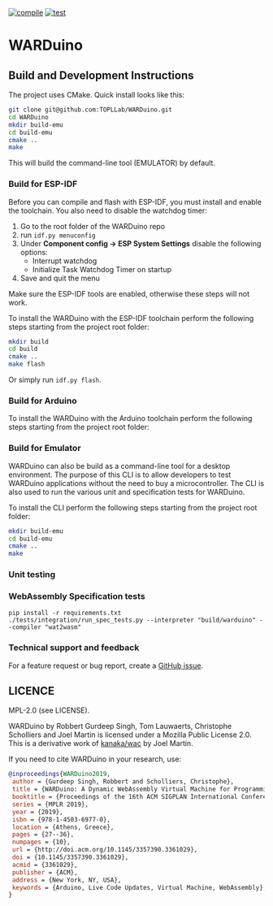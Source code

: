 [![compile](https://github.com/TOPLLab/WARDuino/actions/workflows/compile.yml/badge.svg)](https://github.com/TOPLLab/WARDuino/actions/workflows/compile.yml)
[![test](https://github.com/TOPLLab/WARDuino/actions/workflows/test.yaml/badge.svg)](https://github.com/TOPLLab/WARDuino/actions/workflows/test.yaml)

# WARDuino

## Build and Development Instructions

The project uses CMake. Quick install looks like this:

```bash
git clone git@github.com:TOPLLab/WARDuino.git
cd WARDuino
mkdir build-emu
cd build-emu
cmake ..
make
```

This will build the command-line tool (EMULATOR) by default.

### Build for ESP-IDF

Before you can compile and flash with ESP-IDF, you must install and enable the toolchain.
You also need to disable the watchdog timer:

1. Go to the root folder of the WARDuino repo
2. run `idf.py menuconfig`
3. Under **Component config → ESP System Settings** disable the following options:
   - Interrupt watchdog
   - Initialize Task Watchdog Timer on startup
4. Save and quit the menu

Make sure the ESP-IDF tools are enabled, otherwise these steps will not work.

To install the WARDuino with the ESP-IDF toolchain perform the following steps starting from the project root folder:

```bash
mkdir build
cd build
cmake ..
make flash
```

Or simply run `idf.py flash`.

### Build for Arduino

To install the WARDuino with the Arduino toolchain perform the following steps starting from the project root folder:

### Build for Emulator

WARDuino can also be build as a command-line tool for a desktop environment.
The purpose of this CLI is to allow developers to test WARDuino applications without the need to buy a microcontroller.
The CLI is also used to run the various unit and specification tests for WARDuino.

To install the CLI perform the following steps starting from the project root folder:

```bash
mkdir build-emu
cd build-emu
cmake ..
make
```

### Unit testing


### WebAssembly Specification tests

```shell
pip install -r requirements.txt
./tests/integration/run_spec_tests.py --interpreter "build/warduino" --compiler "wat2wasm"
```

### Technical support and feedback

For a feature request or bug report, create a [GitHub issue](https://github.com/TOPLLab/WARDuino/issues).

## LICENCE

MPL-2.0 (see LICENSE).

WARDuino by Robbert Gurdeep Singh, Tom Lauwaerts, Christophe Scholliers and Joel Martin is licensed under a Mozilla Public License 2.0.
This is a derivative work of [kanaka/wac](https://github.com/kanaka/wac) by Joel Martin.

If you need to cite WARDuino in your research, use:

```bibtex
@inproceedings{WARDuino2019,
 author = {Gurdeep Singh, Robbert and Scholliers, Christophe},
 title = {WARDuino: A Dynamic WebAssembly Virtual Machine for Programming Microcontrollers},
 booktitle = {Proceedings of the 16th ACM SIGPLAN International Conference on Managed Programming Languages and Runtimes},
 series = {MPLR 2019},
 year = {2019},
 isbn = {978-1-4503-6977-0},
 location = {Athens, Greece},
 pages = {27--36},
 numpages = {10},
 url = {http://doi.acm.org/10.1145/3357390.3361029},
 doi = {10.1145/3357390.3361029},
 acmid = {3361029},
 publisher = {ACM},
 address = {New York, NY, USA},
 keywords = {Arduino, Live Code Updates, Virtual Machine, WebAssembly},
}
```

